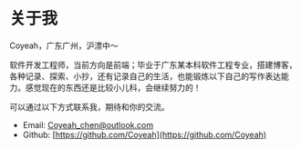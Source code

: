 # 关于我

Coyeah，广东广州，沪漂中～

软件开发工程师，当前方向是前端；毕业于广东某本科软件工程专业，搭建博客，各种记录、探索、小抄，还有记录自己的生活，也能锻炼以下自己的写作表达能力。感觉现在的东西还是比较小儿科，会继续努力的！

可以通过以下方式联系我，期待和你的交流。

+ Email: [Coyeah_chen@outlook.com](mailto://Coyeah_chen@outlook.com)
+ Github: [https://github.com/Coyeah](https://github.com/Coyeah)